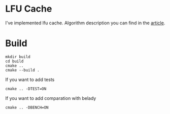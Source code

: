 # LFU Cache
I've implemented lfu cache. Algorithm description you can find in the [article](http://dhruvbird.com/lfu.pdf).

# Build
```
mkdir build
cd build
cmake ..
cmake --build .
```
If you want to add tests
```
cmake .. -DTEST=ON
```
If you want to add comparation with belady
```
cmake .. -DBENCH=ON
```